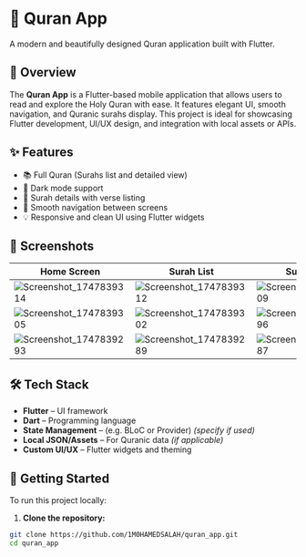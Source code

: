 # 📖 Quran App

A modern and beautifully designed Quran application built with Flutter.

## 🕌 Overview

The **Quran App** is a Flutter-based mobile application that allows users to read and explore the Holy Quran with ease. It features elegant UI, smooth navigation, and Quranic surahs display. This project is ideal for showcasing Flutter development, UI/UX design, and integration with local assets or APIs.

## ✨ Features

- 📚 Full Quran (Surahs list and detailed view)
- 🌙 Dark mode support
- 🔎 Surah details with verse listing
- 🧭 Smooth navigation between screens
- 💡 Responsive and clean UI using Flutter widgets

## 📸 Screenshots

| Home Screen | Surah List | Surah Detail |
|------------|------------|--------------|
| ![Screenshot_1747839314](https://github.com/user-attachments/assets/9b78ac4a-1cfb-4c2c-973f-cbf4918ac2fe) | ![Screenshot_1747839312](https://github.com/user-attachments/assets/e0fd7a18-0dbf-4fa9-b133-54100211f97e) | ![Screenshot_1747839309](https://github.com/user-attachments/assets/89b0a35d-8aa7-4650-a9c4-36313a079590) |
| ![Screenshot_1747839305](https://github.com/user-attachments/assets/447fa200-0ec8-446b-b9c4-3b9a955e35bb) | ![Screenshot_1747839302](https://github.com/user-attachments/assets/691a034f-0a3a-4d8e-b055-ab44b9b53f61) | ![Screenshot_1747839296](https://github.com/user-attachments/assets/42dc080e-43ad-4f71-9509-694d84a86ae8) |
| ![Screenshot_1747839293](https://github.com/user-attachments/assets/cfc0fc32-fc22-495e-9c92-6c65fe6181a5) | ![Screenshot_1747839289](https://github.com/user-attachments/assets/469318d3-2f1f-448d-b2ba-817117871667) | ![Screenshot_1747839287](https://github.com/user-attachments/assets/3d3a7f81-5f57-4d3d-9a54-97600ee3d68e) |


## 🛠️ Tech Stack

- **Flutter** – UI framework
- **Dart** – Programming language
- **State Management** – (e.g. BLoC or Provider) *(specify if used)*
- **Local JSON/Assets** – For Quranic data *(if applicable)*
- **Custom UI/UX** – Flutter widgets and theming

## 🚀 Getting Started

To run this project locally:

1. **Clone the repository:**

```bash
git clone https://github.com/1M0HAMEDSALAH/quran_app.git
cd quran_app
